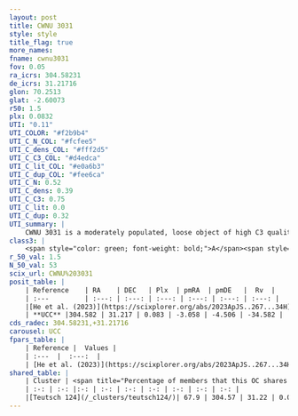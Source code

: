 ```yaml
---
layout: post
title: CWNU 3031
style: style
title_flag: true
more_names: 
fname: cwnu3031
fov: 0.05
ra_icrs: 304.58231
de_icrs: 31.21716
glon: 70.2513
glat: -2.60073
r50: 1.5
plx: 0.0832
UTI: "0.11"
UTI_COLOR: "#f2b9b4"
UTI_C_N_COL: "#fcfee5"
UTI_C_dens_COL: "#fff2d5"
UTI_C_C3_COL: "#d4edca"
UTI_C_lit_COL: "#e0a6b3"
UTI_C_dup_COL: "#fee6ca"
UTI_C_N: 0.52
UTI_C_dens: 0.39
UTI_C_C3: 0.75
UTI_C_lit: 0.0
UTI_C_dup: 0.32
UTI_summary: |
    CWNU 3031 is a moderately populated, loose object of high C3 quality. It was recently reported in the literature.<br><br><span style="color: #99180f; font-weight: bold;">Warning: </span>This is possibly a duplicated object, which shares a significant percentage of members with at least one previously reported entry.
class3: |
    <span style="color: green; font-weight: bold;">A</span><span style="color: #FFC300; font-weight: bold;">B</span>
r_50_val: 1.5
N_50_val: 53
scix_url: CWNU%203031
posit_table: |
    | Reference    | RA    | DEC   | Plx  | pmRA  | pmDE   |  Rv  |
    | :---         | :---: | :---: | :---: | :---: | :---: | :---: |
    |[He et al. (2023)](https://scixplorer.org/abs/2023ApJS..267...34H) | 304.581 | 31.219 | 0.075 | -3.063 | -4.532 | -34.58 |
    | **UCC** |304.582 | 31.217 | 0.083 | -3.058 | -4.506 | -34.582 | 
cds_radec: 304.58231,+31.21716
carousel: UCC
fpars_table: |
    | Reference |  Values |
    | :---  |  :---:  |
    | [He et al. (2023)](https://scixplorer.org/abs/2023ApJS..267...34H) | `A0=4.1, m-M=14.2, logA=9.0` |
shared_table: |
    | Cluster | <span title="Percentage of members that this OC shares with the ones listed">%</span>   | RA   | DEC   | Plx   | pmRA  | pmDE  | Rv | UTI |
    | :-: | :-: |:-: | :-: | :-: | :-: | :-: | :-: | :-: |
    |[Teutsch 124](/_clusters/teutsch124/)| 67.9 | 304.57 | 31.22 | 0.07 | -3.07 | -4.51 | -34.58 |0.59 |
---
```

